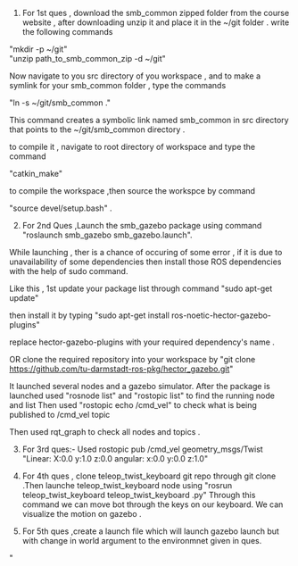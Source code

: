 1. For 1st ques , download the smb_common zipped folder from the course website , after downloading unzip it and place it in the ~/git folder . write the following commands 

"mkdir -p ~/git"  
"unzip path_to_smb_common_zip -d ~/git"

Now navigate to you src directory of you workspace , and to make a symlink for your smb_common folder , type the commands 

"ln -s ~/git/smb_common ."

This command creates a symbolic link named smb_common in src directory that points to the ~/git/smb_common directory .

to compile it , navigate to root directory of workspace and type the command 

"catkin_make" 

to compile the workspace ,then source the workspce by command

 "source devel/setup.bash" .


2. For 2nd Ques ,Launch the smb_gazebo package using command 
"roslaunch smb_gazebo smb_gazebo.launch". 

While launching , ther is a chance of occuring of some error , if it is due to unavailability of some dependencies then install those ROS dependencies with the help of sudo command.

Like this , 1st update your package list through command "sudo apt-get update"

then install it by typing "sudo apt-get install ros-noetic-hector-gazebo-plugins"

replace hector-gazebo-plugins with your required dependency's name .

OR clone the required repository into your workspace
by "git clone https://github.com/tu-darmstadt-ros-pkg/hector_gazebo.git"

It launched several nodes and a gazebo simulator.
After the package is launched used "rosnode list" and "rostopic list" to find the running node and list
Then used "rostopic echo /cmd_vel" to check what is being published to /cmd_vel topic

Then used rqt_graph to check all nodes and topics .

3. For 3rd ques:-
Used rostopic pub /cmd_vel geometry_msgs/Twist 
                        "Linear: X:0.0
							y:1.0
							z:0.0
						angular:
							x:0.0
							y:0.0
							z:1.0"

4. For 4th ques , clone teleop_twist_keyboard git repo through git clone .Then launche teleop_twist_keyboard node using "rosrun teleop_twist_keyboard teleop_twist_keyboard .py"
Through this command we can move bot through the keys on our keyboard. We can visualize the motion on gazebo .

5. For 5th ques ,create a launch file which will launch gazebo launch but with change in world argument to the environmnet given in ques.

<launch>
<include file="$(find smb_gazebo)/launch/smb_gazebo.launch">
        <arg name="world_file" value="/usr/share/gazebo-11/worlds/robocup14_spl_field.world"/>
 </include>
</launch>"
